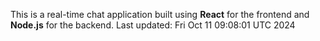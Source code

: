 This is a real-time chat application built using **React** for the frontend and **Node.js** for the backend.
Last updated: Fri Oct 11 09:08:01 UTC 2024
